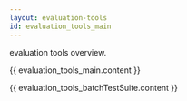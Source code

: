 ```yaml
---
layout: evaluation-tools
id: evaluation_tools_main
---
```


evaluation tools overview.  

{{ evaluation_tools_main.content }}  

{{ evaluation_tools_batchTestSuite.content }}
